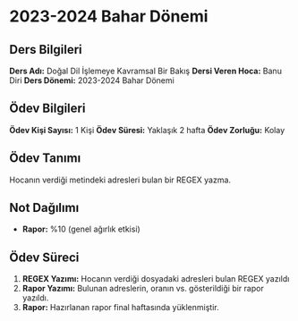 # 2023-2024 Bahar Dönemi

## Ders Bilgileri
**Ders Adı:** Doğal Dil İşlemeye Kavramsal Bir Bakış
**Dersi Veren Hoca:** Banu Diri
**Ders Dönemi:** 2023-2024 Bahar Dönemi  

## Ödev Bilgileri
**Ödev Kişi Sayısı:** 1 Kişi
**Ödev Süresi:** Yaklaşık 2 hafta
**Ödev Zorluğu:** Kolay 

## Ödev Tanımı
Hocanın verdiği metindeki adresleri bulan bir REGEX yazma.

## Not Dağılımı
* **Rapor:** %10 (genel ağırlık etkisi)

## Ödev Süreci
1. **REGEX Yazımı:** Hocanın verdiği dosyadaki adresleri bulan REGEX yazıldı
1. **Rapor Yazımı:** Bulunan adreslerin, oranın vs. gösterildiği bir rapor yazıldı.
1. **Rapor:** Hazırlanan rapor final haftasında yüklenmiştir.